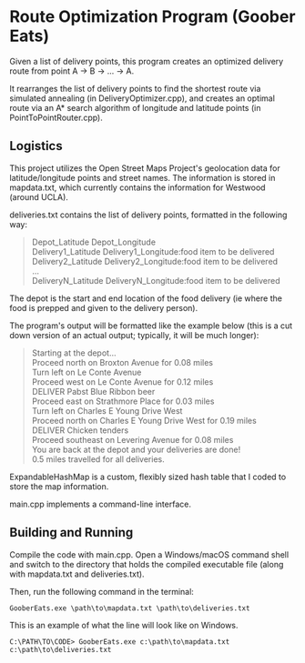 # Route Optimization Program (Goober Eats) #

Given a list of delivery points, this program creates an optimized delivery route from point A -> B -> ... -> A.

It rearranges the list of delivery points to find the shortest route via simulated annealing (in DeliveryOptimizer.cpp), and creates an optimal route via an A* search algorithm of longitude and latitude points (in PointToPointRouter.cpp).

## Logistics ##

This project utilizes the Open Street Maps Project's geolocation data for latitude/longitude points and street names. The information is stored in mapdata.txt, which currently contains the information for Westwood (around UCLA).

deliveries.txt contains the list of delivery points, formatted in the following way: <br />
> Depot_Latitude Depot_Longitude <br />
> Delivery1_Latitude Delivery1_Longitude:food item to be delivered <br />
> Delivery2_Latitude Delivery2_Longitude:food item to be delivered <br />
> … <br />
> DeliveryN_Latitude DeliveryN_Longitude:food item to be delivered <br />

The depot is the start and end location of the food delivery (ie where the food is prepped and given to the delivery person).

The program's output will be formatted like the example below (this is a cut down version of an actual output; typically, it will be much longer):
> Starting at the depot... <br />
> Proceed north on Broxton Avenue for 0.08 miles <br />
> Turn left on Le Conte Avenue <br />
> Proceed west on Le Conte Avenue for 0.12 miles <br />
> DELIVER Pabst Blue Ribbon beer <br />
> Proceed east on Strathmore Place for 0.03 miles <br />
> Turn left on Charles E Young Drive West <br />
> Proceed north on Charles E Young Drive West for 0.19 miles <br />
> DELIVER Chicken tenders <br />
> Proceed southeast on Levering Avenue for 0.08 miles <br />
> You are back at the depot and your deliveries are done! <br />
> 0.5 miles travelled for all deliveries. <br />

ExpandableHashMap is a custom, flexibly sized hash table that I coded to store the map information.

main.cpp implements a command-line interface.

## Building and Running ##

Compile the code with main.cpp. Open a Windows/macOS command shell and switch to the directory that holds the compiled executable file (along with mapdata.txt and deliveries.txt).

Then, run the following command in the terminal:
```
GooberEats.exe \path\to\mapdata.txt \path\to\deliveries.txt
```

This is an example of what the line will look like on Windows.
```
C:\PATH\TO\CODE> GooberEats.exe c:\path\to\mapdata.txt c:\path\to\deliveries.txt
```
